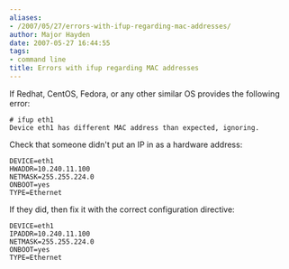 ```yaml
---
aliases:
- /2007/05/27/errors-with-ifup-regarding-mac-addresses/
author: Major Hayden
date: 2007-05-27 16:44:55
tags:
- command line
title: Errors with ifup regarding MAC addresses
---
```


If Redhat, CentOS, Fedora, or any other similar OS provides the following error:

```
# ifup eth1
Device eth1 has different MAC address than expected, ignoring.
```

Check that someone didn't put an IP in as a hardware address:

```
DEVICE=eth1
HWADDR=10.240.11.100
NETMASK=255.255.224.0
ONBOOT=yes
TYPE=Ethernet
```

If they did, then fix it with the correct configuration directive:

```
DEVICE=eth1
IPADDR=10.240.11.100
NETMASK=255.255.224.0
ONBOOT=yes
TYPE=Ethernet
```